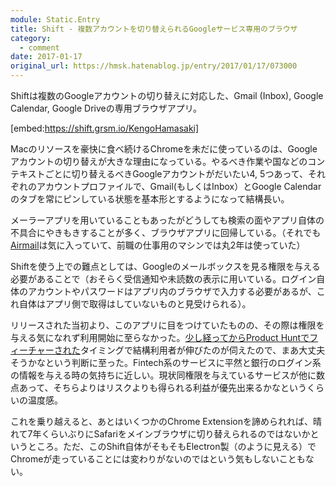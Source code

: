 ```yaml
---
module: Static.Entry
title: Shift - 複数アカウントを切り替えられるGoogleサービス専用のブラウザ
category:
  - comment
date: 2017-01-17
original_url: https://hmsk.hatenablog.jp/entry/2017/01/17/073000
---
```


Shiftは複数のGoogleアカウントの切り替えに対応した、Gmail (Inbox), Google Calendar, Google Driveの専用ブラウザアプリ。

[embed:https://shift.grsm.io/KengoHamasaki]

Macのリソースを豪快に食べ続けるChromeを未だに使っているのは、Googleアカウントの切り替えが大きな理由になっている。やるべき作業や国などのコンテキストごとに切り替えるべきGoogleアカウントがだいたい4, 5つあって、それぞれのアカウントプロファイルで、Gmail(もしくはInbox）とGoogle Calendarのタブを常にピンしている状態を基本形とするようになって結構長い。

メーラーアプリを用いていることもあったがどうしても検索の面やアプリ自体の不具合にやきもきすることが多く、ブラウザアプリに回帰している。（それでも[Airmail](http://airmailapp.com/)は気に入っていて、前職の仕事用のマシンでは丸2年は使っていた）

Shiftを使う上での難点としては、Googleのメールボックスを見る権限を与える必要があることで（おそらく受信通知や未読数の表示に用いている。ログイン自体のアカウントやパスワードはアプリ内のブラウザで入力する必要があるが、これ自体はアプリ側で取得はしていないものと見受けられる）。

リリースされた当初より、このアプリに目をつけていたものの、その際は権限を与える気になれず利用開始に至らなかった。[少し経ってからProduct Huntでフィーチャーされた](https://www.producthunt.com/posts/shift-11)タイミングで結構利用者が伸びたのが伺えたので、まあ大丈夫そうかなという判断に至った。Fintech系のサービスに平然と銀行のログイン系の情報を与える時の気持ちに近しい。現状同権限を与えているサービスが他に数点あって、そちらよりはリスクよりも得られる利益が優先出来るかなというくらいの温度感。

これを乗り越えると、あとはいくつかのChrome Extensionを諦められれば、晴れて7年くらいぶりにSafariをメインブラウザに切り替えられるのではないかというところ。ただ、このShift自体がそもそもElectron製（のように見える）でChromeが走っていることには変わりがないのではという気もしないこともない。
